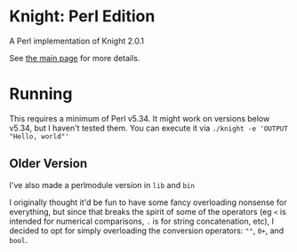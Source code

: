 # Knight: Perl Edition
A Perl implementation of Knight 2.0.1

See [the main page](https://github.com/knight-lang/knight-lang) for more details.

# Running
This requires a minimum of Perl v5.34. It might work on versions below v5.34, but I haven't tested them. You can execute it via `./knight -e 'OUTPUT "Hello, world"'`

## Older Version
I've also made a perlmodule version in `lib` and `bin`

I originally thought it'd be fun to have some fancy overloading nonsense for everything, but since that breaks the spirit of some of the operators (eg `<` is intended for numerical comparisons, `.` is for string concatenation, etc), I decided to opt for simply overloading the conversion operators: `""`, `0+`, and `bool`.

